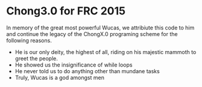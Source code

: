 Chong3.0 for FRC 2015
===================
In memory of the great most powerful Wucas, we attribiute this code to him and continue the legacy of the ChongX.0 programing scheme for the following reasons.
- He is our only deity, the highest of all, riding on his majestic  mammoth to greet the people.
- He showed us the insignificance of while loops
- He never told us to do anything other than mundane tasks
- Truly, Wucas is a god amongst men
